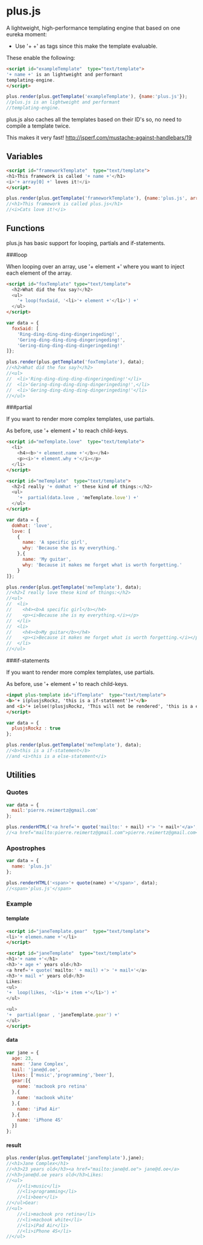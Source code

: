 plus.js
=======


A lightweight, high-performance templating engine that based on one eureka moment:

* Use '+ +' as tags since this make the template evaluable.

These enable the following:
```html
<script id="exampleTemplate"  type="text/template">
'+ name +' is an lightweight and performant
templating-engine.
</script>
```

```javascript
plus.render(plus.getTemplate('exampleTemplate'), {name:'plus.js'});
//plus.js is an lightweight and performant
//templating-engine.
```

plus.js also caches all the templates based on their ID's so, no need to compile a template twice.

This makes it very fast! http://jsperf.com/mustache-against-handlebars/19

## Variables

```html
<script id="frameworkTemplate"  type="text/template">
<h1>This framework is called '+ name +'</h1>
<i>'+ array[0] +' loves it!</i>
</script>
```
```javascript
plus.render(plus.getTemplate('frameworkTemplate'), {name:'plus.js', array:['Cats','red', 5]);
//<h1>This framework is called plus.js</h1>
//<i>Cats love it!</i>
```

## Functions
plus.js has basic support for looping, partials and if-statements.

###loop

When looping over an array, use '+ element +' where you want to
inject each element of the array.

```html
<script id="foxTemplate" type="text/template">
  <h2>What did the fox say?</h2>
  <ul>
    '+ loop(foxSaid, '<li>'+ element +'</li>') +'
  </ul>
</script>
```

```javascript
var data = {
  foxSaid: [
    'Ring-ding-ding-ding-dingeringeding!',
    'Gering-ding-ding-ding-dingeringeding!',
    'Gering-ding-ding-ding-dingeringeding!'
]};

plus.render(plus.getTemplate('foxTemplate'), data);
//<h2>What did the fox say?</h2>
//<ul>
//  <li>'Ring-ding-ding-ding-dingeringeding!'</li>
//  <li>'Gering-ding-ding-ding-dingeringeding!',</li>
//  <li>'Gering-ding-ding-ding-dingeringeding!'</li>
//</ul>
```

###partial

If you want to render more complex templates, use partials.

As before, use '+ element +' to reach child-keys.

```html
<script id="meTemplate.love"  type="text/template">
  <li>
    <h4><b>'+ element.name +'</b></h4>
    <p><i>'+ element.why +'</i></p>
  </li>
</script>

<script id="meTemplate"  type="text/template">
  <h2>I really '+ doWhat +' these kind of things:</h2>
  <ul>
    '+  partial(data.love , 'meTemplate.love') +' 
  </ul>
</script>
```

```javascript
var data = {
  doWhat: 'love',
  love: [
    {
      name: 'A specific girl',
      why: 'Because she is my everything.'
    },{
      name: 'My guitar',
      why: 'Because it makes me forget what is worth forgetting.'
    }
]};

plus.render(plus.getTemplate('meTemplate'), data);
//<h2>I really love these kind of things:</h2>
//<ul>
//  <li>
//    <h4><b>A specific girl</b></h4>
//    <p><i>Because she is my everything.</i></p>
//  </li>
//  <li>
//    <h4><b>My guitar</b></h4>
//    <p><i>Because it makes me forget what is worth forgetting.</i></p>
//  </li>
//</ul>
```

###if-statements

If you want to render more complex templates, use partials.

As before, use '+ element +' to reach child-keys.

```html
<input plus-template id="ifTemplate"  type="text/template">
<b>'+ i(plusjsRockz, 'this is a if-statement')+'</b>
and <i>'+ ielse(!plusjsRockz, 'This will not be rendered', 'this is a else-statement') +'</i>
</script>
```

```javascript
var data = {
  plusjsRockz : true
};

plus.render(plus.getTemplate('meTemplate'), data);
//<b>this is a if-statement</b>
//and <i>this is a else-statement</i>
```

## Utilities

### Quotes
```javascript
var data = {
  mail:'pierre.reimertz@gmail.com'
};

plus.renderHTML('<a href='+ quote('mailto:' + mail) +'> '+ mail+'</a>', data);
//<a href="mailto:pierre.reimertz@gmail.com">pierre.reimertz@gmail.com</a>
```

### Apostrophes
```javascript
var data = {
  name: 'plus.js'
};

plus.renderHTML('<span>'+ quote(name) +'</span>', data);
//<span>'plus.js'</span>
```

### Example
#### template
```html
<script id="janeTemplate.gear"  type="text/template">
<li>'+ elemen.name +'</li>
</script>

<script id="janeTemplate"  type="text/template">
<h1>'+ name +'</h1>
<h3>'+ age +' years old</h3>
<a href='+ quote('mailto:' + mail) +'> '+ mail+'</a>
<h3>'+ mail +' years old</h3>
Likes:
<ul>
'+  loop(likes, '<li>'+ item +'</li>') +'  
</ul>

<ul>
'+  partial(gear , 'janeTemplate.gear') +' 
</ul>
</script>
```
#### data
```javascript
var jane = {
  age: 23,
  name: 'Jane Complex',
  mail: 'jane@d.oe',
  likes: ['music','programming','beer'],
  gear:[{
    name: 'macbook pro retina'
  },{
    name: 'macbook white'
  },{
    name: 'iPad Air'
  },{
    name: 'iPhone 4S'
  }]
};
```
#### result
```javascript
plus.render(plus.getTemplate('janeTemplate'),jane);
//<h1>Jane Complex</h1>
//<h3>23 years old</h3><a href="mailto:jane@d.oe"> jane@d.oe</a>
//<h3>jane@d.oe years old</h3>Likes:
//<ul>
    //<li>music</li>
    //<li>programming</li>
    //<li>beer</li>
//</ul>Gear:
//<ul>
    //<li>macbook pro retina</li>
    //<li>macbook white</li>
    //<li>iPad Air</li>
    //<li>iPhone 4S</li>
//</ul>
```
